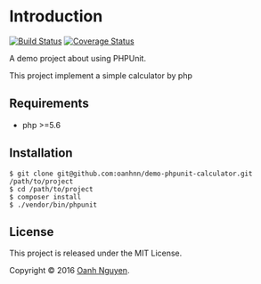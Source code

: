 Introduction
===
[![Build Status](https://travis-ci.org/oanhnn/demo-phpunit-calculator.svg?branch=master)](https://travis-ci.org/oanhnn/demo-phpunit-calculator)
[![Coverage Status](https://coveralls.io/repos/github/oanhnn/demo-phpunit-calculator/badge.svg?branch=master)](https://coveralls.io/github/oanhnn/demo-phpunit-calculator?branch=master)

A demo project about using PHPUnit.

This project implement a simple calculator by php

Requirements
---

* php >=5.6

Installation
---

```
$ git clone git@github.com:oanhnn/demo-phpunit-calculator.git /path/to/project
$ cd /path/to/project
$ composer install
$ ./vendor/bin/phpunit
```

License
---
This project is released under the MIT License.

Copyright © 2016 [Oanh Nguyen][@oanhnn].


[changelog]: https://github.com/oanhnn/demo-phpunit-calculator/blob/master/CHANGELOG.md
[psr2]:      https://github.com/php-fig/fig-standards/blob/master/accepted/PSR-2-coding-style-guide.md
[issues]:    https://github.com/oanhnn/demo-phpunit-calculator/issues
[@oanhnn]:   https://github.com/oanhnn